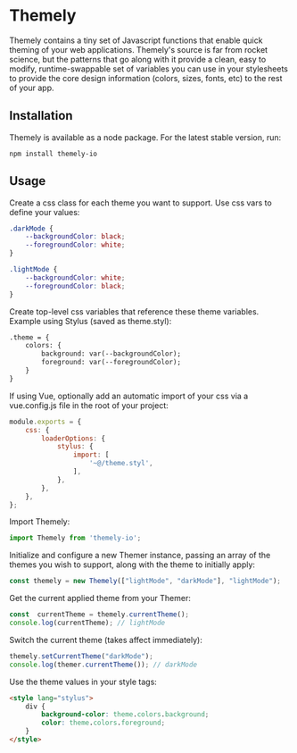 # Themely
Themely contains a tiny set of Javascript functions that enable quick theming of your web applications. Themely's source is far from rocket science, but the patterns that go along with it provide a clean, easy to modify, runtime-swappable set of variables you can use in your stylesheets to provide the core design information (colors, sizes, fonts, etc) to the rest of your app.

## Installation

Themely is available as a node package. For the latest stable version, run:

```
npm install themely-io
```

## Usage

Create a css class for each theme you want to support. Use css vars to define your values:

```css
.darkMode {
	--backgroundColor: black;
	--foregroundColor: white;
}

.lightMode {
	--backgroundColor: white;
	--foregroundColor: black;
}
```

Create top-level css variables that reference these theme variables. Example using Stylus (saved as theme.styl):

```html
.theme = {
	colors: {
		background: var(--backgroundColor);
		foreground: var(--foregroundColor);
	}
}
```

If using Vue, optionally add an automatic import of your css via a vue.config.js file in the root of your project:

```js
module.exports = {
	css: {
		loaderOptions: {
			stylus: {
				import: [
					'~@/theme.styl',
				],
			},
		},
	},
};
```

Import Themely:

```js
import Themely from 'themely-io';
```

Initialize and configure a new Themer instance, passing an array of the themes you wish to support, along with the theme to initially apply:

```js
const themely = new Themely(["lightMode", "darkMode"], "lightMode");
```

Get the current applied theme from your Themer:
```js
const  currentTheme = themely.currentTheme();
console.log(currentTheme); // lightMode
```

Switch the current theme (takes affect immediately):

```js
themely.setCurrentTheme("darkMode");
console.log(themer.currentTheme()); // darkMode
```

Use the theme values in your style tags:

```html
<style lang="stylus">
	div {
		background-color: theme.colors.background;
		color: theme.colors.foreground;
	}
</style>
```
